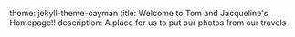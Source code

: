theme: jekyll-theme-cayman
title: Welcome to Tom and Jacqueline's Homepage!!
description: A place for us to put our photos from our travels
